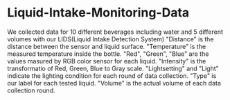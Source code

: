 # Liquid-Intake-Monitoring-Data
We collected data for 10 different beverages including water and 5 different volumes with our LIDS(Liquid Intake Detection System)
"Distance" is the distance between the sensor and liquid surface. "Temperature" is the measured temperature inside the bottle. "Red", "Green", "Blue" are the values masured by RGB color sensor for each liquid. "Intensity" is the transformatio of Red, Green, Blue to Gray scale. "Lightsetting" and "Light" indicate the lighting condition for each round of data collection. "Type" is our label for each tested liquid. "Volume" is the actual volume of each data collection round.
